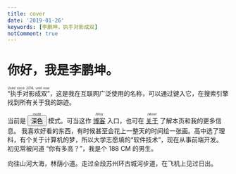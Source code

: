 ```yaml
---
title: cover
date: '2019-01-26'
keywords: [李鹏坤，执手对影成双]
notComment: true
---
```


# 你好，我是李鹏坤。

<ruby>“执手对影成双”<rt>Used since 2014, until now</rt></ruby>，这是我在互联网广泛使用的名称，可以通过键入它，在搜索引擎找到所有关于我的踪迹。

当前是 <ruby class="link"><button id="modeTag" onclick="mode()">深色</button><rt>mode</rt></ruby> 模式。可当这作 <ruby class="link"><a href="/blog/">博客</a><rt>/blog</rt></ruby> 入口，也可在 <ruby class="link"><a href="/about/">关于</a><rt>/about</rt></ruby> 了解本页和我的更多信息。
我喜欢好看的东西，有时候甚至会花上一整天的时间绘一张画。高中选了理科，有个关于计算机的梦，所以大学志愿填的“软件技术”，现在从事前端开发。
初见常被问道 “你有多高？”，我是个 188 CM 的男生。

向往山河大海，林荫小道。走过全段苏州环古城河步道，在飞机上见过日出。
